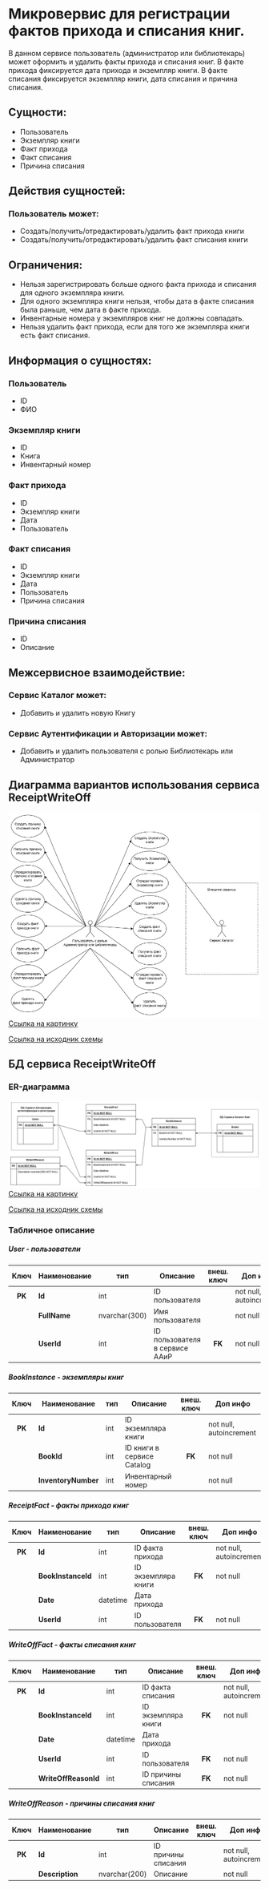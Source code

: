 # Микровервис для регистрации фактов прихода и списания книг.
В данном сервисе пользователь (администратор или библиотекарь) может оформить и удалить факты прихода и списания книг. В факте прихода фиксируется дата прихода и экземпляр книги. В факте списания фиксируется экземпляр книги, дата списания и причина списания.


## Сущности:
+ Пользователь
+ Экземпляр книги
+ Факт прихода
+ Факт списания
+ Причина списания


## Действия сущностей:
### Пользователь может:
- Создать/получить/отредактировать/удалить факт прихода книги
- Создать/получить/отредактировать/удалить факт списания книги


## Ограничения:
+ Нельзя зарегистрировать больше одного факта прихода и списания для одного экземпляра книги.
+ Для одного экземпляра книги нельзя, чтобы дата в факте списания была раньше, чем дата в факте прихода.
+ Инвентарные номера у экземпляров книг не должны совпадать.
+ Нельзя удалить факт прихода, если для того же экземпляра книги есть факт списания.


## Информация о сущностях:
### Пользователь
+ ID
+ ФИО

### Экземпляр книги
+ ID
+ Книга
+ Инвентарный номер

### Факт прихода
+ ID
+ Экземпляр книги
+ Дата
+ Пользователь

### Факт списания
+ ID
+ Экземпляр книги
+ Дата
+ Пользователь
+ Причина списания

### Причина списания
+ ID
+ Описание


## Межсервисное взаимодействие:
### Сервис Каталог может:
+ Добавить и удалить новую Книгу

### Сервис Аутентификации и Авторизации может:
+ Добавить и удалить пользователя с ролью Библиотекарь или Администратор


## Диаграмма вариантов использования сервиса ReceiptWriteOff

[![Диаграмма вариантов использования сервиса ReceiptWriteOff](https://github.com/SakhalinNovosibirskTomsk/ReceiptWriteOff/blob/main/Docs/Use%20cases%20%D1%81%D0%B5%D1%80%D0%B2%D0%B8%D1%81%D0%B0%20ReceiptWriteOff.png)](https://github.com/SakhalinNovosibirskTomsk/ReceiptWriteOff/blob/main/Docs/Use%20cases%20%D1%81%D0%B5%D1%80%D0%B2%D0%B8%D1%81%D0%B0%20ReceiptWriteOff.png)
[Ссылка на картинку](https://github.com/SakhalinNovosibirskTomsk/ReceiptWriteOff/blob/main/Docs/Use%20cases%20%D1%81%D0%B5%D1%80%D0%B2%D0%B8%D1%81%D0%B0%20ReceiptWriteOff.png)

[Ссылка на исходник схемы](https://github.com/SakhalinNovosibirskTomsk/ReceiptWriteOff/blob/main/Docs/Use%20cases%20%D1%81%D0%B5%D1%80%D0%B2%D0%B8%D1%81%D0%B0%20ReceiptWriteOff.drawio)


## БД сервиса ReceiptWriteOff

### ER-диаграмма
[![ER-диаграмма БД сервиса ReceiptWriteOff](https://github.com/SakhalinNovosibirskTomsk/ReceiptWriteOff/blob/main/Docs/ER-%D0%B4%D0%B8%D0%B0%D0%B3%D1%80%D0%B0%D0%BC%D0%BC%D0%B0%20%D0%91%D0%94%20%D1%81%D0%B5%D1%80%D0%B2%D0%B8%D1%81%D0%B0%20ReceiptWriteOff.drawio.png)](https://github.com/SakhalinNovosibirskTomsk/ReceiptWriteOff/blob/main/Docs/ER-%D0%B4%D0%B8%D0%B0%D0%B3%D1%80%D0%B0%D0%BC%D0%BC%D0%B0%20%D0%91%D0%94%20%D1%81%D0%B5%D1%80%D0%B2%D0%B8%D1%81%D0%B0%20ReceiptWriteOff.drawio.png)
[Ссылка на картинку](https://github.com/SakhalinNovosibirskTomsk/ReceiptWriteOff/blob/main/Docs/ER-%D0%B4%D0%B8%D0%B0%D0%B3%D1%80%D0%B0%D0%BC%D0%BC%D0%B0%20%D0%91%D0%94%20%D1%81%D0%B5%D1%80%D0%B2%D0%B8%D1%81%D0%B0%20ReceiptWriteOff.drawio.png)

[Ссылка на исходник схемы](https://github.com/SakhalinNovosibirskTomsk/ReceiptWriteOff/blob/main/Docs/ER-%D0%B4%D0%B8%D0%B0%D0%B3%D1%80%D0%B0%D0%BC%D0%BC%D0%B0%20%D0%91%D0%94%20%D1%81%D0%B5%D1%80%D0%B2%D0%B8%D1%81%D0%B0%20ReceiptWriteOff.drawio)

### Табличное описание

##### User - пользователи

| Ключ                    | Наименование   | тип              | Описание                              | внеш. ключ              | Доп инфо                                                            |
| ----------------------- | -------------- | ---------------- | ------------------------------------- | ----------------------- | ------------------------------------------------------------------- |
| <center>**PK**</center> | **Id**         | int              | ID пользователя                       |                         | not null, autoincrement                                             |
|                         | **FullName**   | nvarchar(300)    | Имя пользователя                      |                         | not null                                                            |
|                         | **UserId**     | int              | ID пользователя в сервисе ААиР        | <center>**FK**</center> | not null                                                            |

##### BookInstance - экземпляры книг

| Ключ                    | Наименование        | тип              | Описание                              | внеш. ключ              | Доп инфо                                                            |
| ----------------------- | ------------------- | ---------------- | ------------------------------------- | ----------------------- | ------------------------------------------------------------------- |
| <center>**PK**</center> | **Id**              | int              | ID экземпляра книги                   |                         | not null, autoincrement                                             |
|                         | **BookId**          | int              | ID книги в сервисе Catalog            | <center>**FK**</center> | not null                                                            |
|                         | **InventoryNumber** | int              | Инвентарный номер                     |                         | not null                                                            |

##### ReceiptFact - факты прихода книг

| Ключ                    | Наименование        | тип              | Описание                              | внеш. ключ              | Доп инфо                                                            |
| ----------------------- | ------------------- | ---------------- | ------------------------------------- | ----------------------- | ------------------------------------------------------------------- |
| <center>**PK**</center> | **Id**              | int              | ID факта прихода                      |                         | not null, autoincrement                                             |
|                         | **BookInstanceId**  | int              | ID экземпляра книги                   | <center>**FK**</center> | not null                                                            |
|                         | **Date**            | datetime         | Дата прихода                          |                         |                                                                     |
|                         | **UserId**          | int              | ID пользователя                       | <center>**FK**</center> | not null                                                            |

##### WriteOffFact - факты списания книг

| Ключ                    | Наименование         | тип              | Описание                              | внеш. ключ              | Доп инфо                                                            |
| ----------------------- | -------------------- | ---------------- | ------------------------------------- | ----------------------- | ------------------------------------------------------------------- |
| <center>**PK**</center> | **Id**               | int              | ID факта списания                     |                         | not null, autoincrement                                             |
|                         | **BookInstanceId**   | int              | ID экземпляра книги                   | <center>**FK**</center> | not null                                                            |
|                         | **Date**             | datetime         | Дата прихода                          |                         |                                                                     |
|                         | **UserId**           | int              | ID пользователя                       | <center>**FK**</center> | not null                                                            |
|                         | **WriteOffReasonId** | int              | ID причины списания                   | <center>**FK**</center> | not null                                                            |

##### WriteOffReason - причины списания книг

| Ключ                    | Наименование         | тип              | Описание                              | внеш. ключ              | Доп инфо                                                            |
| ----------------------- | -------------------- | ---------------- | ------------------------------------- | ----------------------- | ------------------------------------------------------------------- |
| <center>**PK**</center> | **Id**               | int              | ID причины списания                   |                         | not null, autoincrement                                             |
|                         | **Description**      | nvarchar(200)    | Описание                              |                         | not null                                                            |
